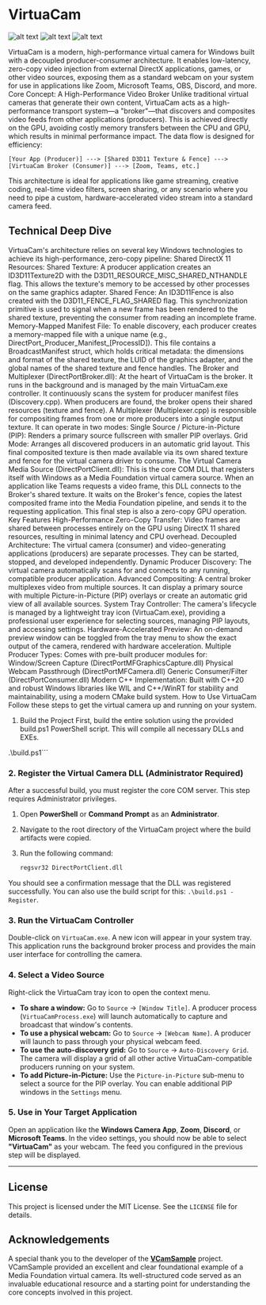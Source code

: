 # VirtuaCam
![alt text](https://img.shields.io/badge/License-MIT-yellow.svg)
![alt text](https://img.shields.io/badge/Platform-Windows_11-blue.svg)
![alt text](https://img.shields.io/badge/Language-C++20-orange.svg)

VirtuaCam is a modern, high-performance virtual camera for Windows built with a decoupled producer-consumer architecture. It enables low-latency, zero-copy video injection from external DirectX applications, games, or other video sources, exposing them as a standard webcam on your system for use in applications like Zoom, Microsoft Teams, OBS, Discord, and more.
Core Concept: A High-Performance Video Broker
Unlike traditional virtual cameras that generate their own content, VirtuaCam acts as a high-performance transport system—a "broker"—that discovers and composites video feeds from other applications (producers). This is achieved directly on the GPU, avoiding costly memory transfers between the CPU and GPU, which results in minimal performance impact.
The data flow is designed for efficiency:
```
[Your App (Producer)] ---> [Shared D3D11 Texture & Fence] ---> [VirtuaCam Broker (Consumer)] ---> [Zoom, Teams, etc.]
```
This architecture is ideal for applications like game streaming, creative coding, real-time video filters, screen sharing, or any scenario where you need to pipe a custom, hardware-accelerated video stream into a standard camera feed.

## Technical Deep Dive

VirtuaCam's architecture relies on several key Windows technologies to achieve its high-performance, zero-copy pipeline:
Shared DirectX 11 Resources:
Shared Texture: A producer application creates an ID3D11Texture2D with the D3D11_RESOURCE_MISC_SHARED_NTHANDLE flag. This allows the texture's memory to be accessed by other processes on the same graphics adapter.
Shared Fence: An ID3D11Fence is also created with the D3D11_FENCE_FLAG_SHARED flag. This synchronization primitive is used to signal when a new frame has been rendered to the shared texture, preventing the consumer from reading an incomplete frame.
Memory-Mapped Manifest File:
To enable discovery, each producer creates a memory-mapped file with a unique name (e.g., DirectPort_Producer_Manifest_[ProcessID]).
This file contains a BroadcastManifest struct, which holds critical metadata: the dimensions and format of the shared texture, the LUID of the graphics adapter, and the global names of the shared texture and fence handles.
The Broker and Multiplexer (DirectPortBroker.dll):
At the heart of VirtuaCam is the broker. It runs in the background and is managed by the main VirtuaCam.exe controller.
It continuously scans the system for producer manifest files (Discovery.cpp).
When producers are found, the broker opens their shared resources (texture and fence).
A Multiplexer (Multiplexer.cpp) is responsible for compositing frames from one or more producers into a single output texture. It can operate in two modes:
Single Source / Picture-in-Picture (PIP): Renders a primary source fullscreen with smaller PIP overlays.
Grid Mode: Arranges all discovered producers in an automatic grid layout.
This final composited texture is then made available via its own shared texture and fence for the virtual camera driver to consume.
The Virtual Camera Media Source (DirectPortClient.dll):
This is the core COM DLL that registers itself with Windows as a Media Foundation virtual camera source.
When an application like Teams requests a video frame, this DLL connects to the Broker's shared texture.
It waits on the Broker's fence, copies the latest composited frame into the Media Foundation pipeline, and sends it to the requesting application. This final step is also a zero-copy GPU operation.
Key Features
High-Performance Zero-Copy Transfer: Video frames are shared between processes entirely on the GPU using DirectX 11 shared resources, resulting in minimal latency and CPU overhead.
Decoupled Architecture: The virtual camera (consumer) and video-generating applications (producers) are separate processes. They can be started, stopped, and developed independently.
Dynamic Producer Discovery: The virtual camera automatically scans for and connects to any running, compatible producer application.
Advanced Compositing: A central broker multiplexes video from multiple sources. It can display a primary source with multiple Picture-in-Picture (PIP) overlays or create an automatic grid view of all available sources.
System Tray Controller: The camera's lifecycle is managed by a lightweight tray icon (VirtuaCam.exe), providing a professional user experience for selecting sources, managing PIP layouts, and accessing settings.
Hardware-Accelerated Preview: An on-demand preview window can be toggled from the tray menu to show the exact output of the camera, rendered with hardware acceleration.
Multiple Producer Types: Comes with pre-built producer modules for:
Window/Screen Capture (DirectPortMFGraphicsCapture.dll)
Physical Webcam Passthrough (DirectPortMFCamera.dll)
Generic Consumer/Filter (DirectPortConsumer.dll)
Modern C++ Implementation: Built with C++20 and robust Windows libraries like WIL and C++/WinRT for stability and maintainability, using a modern CMake build system.
How to Use VirtuaCam
Follow these steps to get the virtual camera up and running on your system.
1. Build the Project
First, build the entire solution using the provided build.ps1 PowerShell script. This will compile all necessary DLLs and EXEs.

.\build.ps1```

### 2. Register the Virtual Camera DLL (Administrator Required)

After a successful build, you must register the core COM server. This step requires Administrator privileges.

1.  Open **PowerShell** or **Command Prompt** as an **Administrator**.
2.  Navigate to the root directory of the VirtuaCam project where the build artifacts were copied.
3.  Run the following command:

    ```cmd
    regsvr32 DirectPortClient.dll
    ```

You should see a confirmation message that the DLL was registered successfully. You can also use the build script for this: `.\build.ps1 -Register`.

### 3. Run the VirtuaCam Controller

Double-click on `VirtuaCam.exe`. A new icon will appear in your system tray. This application runs the background broker process and provides the main user interface for controlling the camera.

### 4. Select a Video Source

Right-click the VirtuaCam tray icon to open the context menu.

*   **To share a window:** Go to `Source` -> `[Window Title]`. A producer process (`VirtuaCamProcess.exe`) will launch automatically to capture and broadcast that window's contents.
*   **To use a physical webcam:** Go to `Source` -> `[Webcam Name]`. A producer will launch to pass through your physical webcam feed.
*   **To use the auto-discovery grid:** Go to `Source` -> `Auto-Discovery Grid`. The camera will display a grid of all other active VirtuaCam-compatible producers running on your system.
*   **To add Picture-in-Picture:** Use the `Picture-in-Picture` sub-menu to select a source for the PIP overlay. You can enable additional PIP windows in the `Settings` menu.

### 5. Use in Your Target Application

Open an application like the **Windows Camera App**, **Zoom**, **Discord**, or **Microsoft Teams**. In the video settings, you should now be able to select **"VirtuaCam"** as your webcam. The feed you configured in the previous step will be displayed.

---

## License

This project is licensed under the MIT License. See the `LICENSE` file for details.

## Acknowledgements

A special thank you to the developer of the **[VCamSample](https://github.com/smourier/VCamSample)** project. VCamSample provided an excellent and clear foundational example of a Media Foundation virtual camera. Its well-structured code served as an invaluable educational resource and a starting point for understanding the core concepts involved in this project.
